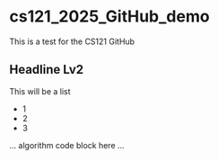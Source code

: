 # cs121_2025_GitHub_demo
This is a test for the CS121 GitHub

## Headline Lv2

This will be a list
* 1
* 2
* 3

...
algorithm code block here
...
